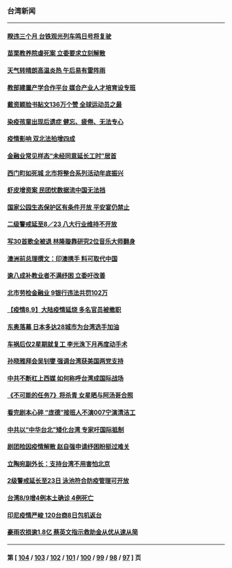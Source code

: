 ### 台湾新闻
---
#### [睽违三个月 台铁观光列车鸣日号将复驶](../../pages/ncid1349361/n13149980.md) 
#### [苗栗教养院虐死案 立委要求立刻解散](../../pages/ncid1349361/n13149983.md) 
#### [天气转晴朗高温炎热 午后易有雷阵雨](../../pages/ncid1349361/n13149976.md) 
#### [教部建置产学合作平台 媒合产业人才培育设专班](../../pages/ncid1349361/n13149963.md) 
#### [戴资颖脸书贴文136万个赞 全球运动员之最](../../pages/ncid1349361/n13150122.md) 
#### [染疫孩童出现后遗症 健忘、疲倦、无法专心](../../pages/ncid1349361/n13149960.md) 
#### [疫情影响 双北法拍增四成](../../pages/ncid1349361/n13150130.md) 
#### [金融业常见样态“未经同意延长工时”居首](../../pages/ncid1349361/n13150042.md) 
#### [西门町如死城 北市将整合系列活动年底振兴](../../pages/ncid1349361/n13150040.md) 
#### [虾皮增资案 民团忧数据流中国无法挡](../../pages/ncid1349361/n13150037.md) 
#### [国家公园生态保护区有条件开放 平安宴仍禁止](../../pages/ncid1349361/n13150060.md) 
#### [二级警戒延至8／23 八大行业维持不开放](../../pages/ncid1349361/n13150062.md) 
#### [写30首歌全被退 林隆璇靠研究2位音乐大师翻身](../../pages/ncid1349361/n13149254.md) 
#### [澳洲前总理撰文：印澳携手 料可取代中国](../../pages/ncid1349361/n13150068.md) 
#### [逾八成补教业者不满纾困 立委吁改善](../../pages/ncid1349361/n13150065.md) 
#### [北市劳检金融业 9银行违法共罚102万](../../pages/ncid1349361/n13150056.md) 
#### [【疫情8.9】大陆疫情延烧 多名官员被撤职](../../pages/ncid1349361/n13149664.md) 
#### [东奥落幕 日本多达28城市为台湾选手加油](../../pages/ncid1349361/n13149757.md) 
#### [车祸后仅2星期就复工 李光洙下月再度动手术](../../pages/ncid1349361/n13149684.md) 
#### [孙晓雅拜会吴钊燮 强调台湾获美国两党支持](../../pages/ncid1349361/n13149599.md) 
#### [中共不断杠上西媒 如何称呼台湾成国际战场](../../pages/ncid1349361/n13149552.md) 
#### [《不可能的任务7》将杀青 女星晒与阿汤哥合照](../../pages/ncid1349361/n13149577.md) 
#### [看完剧本心碎 “庞德”接班人不演007宁演清洁工](../../pages/ncid1349361/n13149542.md) 
#### [中共以“中华台北”矮化台湾 专家吁国际抵制](../../pages/ncid1349361/n13149057.md) 
#### [剧团险因疫情解散 赵自强申请纾困盼挺过难关](../../pages/ncid1349361/n13148661.md) 
#### [立陶宛副外长：支持台湾不用害怕北京](../../pages/ncid1349361/n13148964.md) 
#### [2级警戒延长至23日 泳池符合防疫管理可开放](../../pages/ncid1349361/n13149494.md) 
#### [台湾8/9增4例本土确诊 4例死亡](../../pages/ncid1349361/n13149286.md) 
#### [印尼疫情严峻 120台商8日包机返台](../../pages/ncid1349361/n13147941.md) 
#### [豪雨农损逾1.8亿 蔡英文指示救助金从优从速从简](../../pages/ncid1349361/n13148000.md) 

---
#### 第 [ [104](./104.md) / [103](./103.md) / [102](./102.md) / [101](./101.md) / [100](./100.md) / [99](./99.md) / [98](./98.md) / [97](./97.md) ] 页
